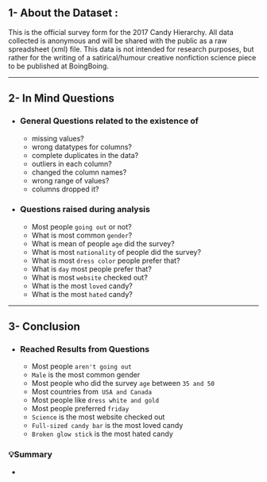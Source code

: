 ## 1- About the Dataset :
This is the official survey form for the 2017 Candy Hierarchy. All data collected is anonymous and will be shared with the public as a raw spreadsheet (xml) file. This data is not intended for research purposes, but rather for the writing of a satirical/humour creative non­fiction science piece to be published at BoingBoing.
____________________________________________________________________________
## 2- In Mind Questions
- ### General Questions related to the existence of
  - missing values?
  - wrong datatypes for columns?
  - complete duplicates in the data?
  - outliers in each column?
  - changed the column names?
  - wrong range of values?
  - columns dropped it?

- ### Questions raised during analysis
  - Most people `going out` or not?
  - What is most common `gender`?
  - What is mean of people `age` did the survey?
  - What is most `nationality` of people did the survey?
  - What is most `dress color` people prefer that?
  - What is `day` most people prefer that?
  - What is most `website` checked out?
  - What is the most `loved` candy?
  - What is the most `hated` candy?
____________________________________________________________________________
## 3- Conclusion
- ### Reached Results from Questions
  - Most people `aren't going out`
  - `Male` is the most common gender
  - Most people who did the survey `age` between `35 and 50`
  - Most countries from` USA and Canada`
  - Most people like `dress white and gold`
  - Most people preferred `friday`
  - `Science` is the most website checked out
  - `Full-sized candy bar` is the most loved candy
  - `Broken glow stick` is the most hated candy

### 💡Summary
- 

